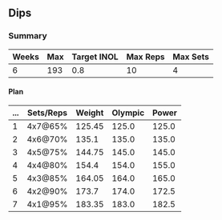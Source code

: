 ## Dips

### Summary

Weeks | Max | Target INOL | Max Reps | Max Sets
--- | --- | --- | --- | ---
6 | 193 | 0.8 | 10 | 4

#### Plan

 ... | Sets/Reps | Weight | Olympic | Power
--- | --- | --- | --- | ---
1 | 4x7@65% | 125.45 | 125.0 | 125.0
2 | 4x6@70% | 135.1 | 135.0 | 135.0
3 | 4x5@75% | 144.75 | 145.0 | 145.0
4 | 4x4@80% | 154.4 | 154.0 | 155.0
5 | 4x3@85% | 164.05 | 164.0 | 165.0
6 | 4x2@90% | 173.7 | 174.0 | 172.5
7 | 4x1@95% | 183.35 | 183.0 | 182.5

